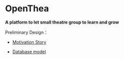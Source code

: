 # OpenThea
**A platform to let small theatre group to learn and grow**

Preliminary Design：
- [Motivation Story](https://lucid.app/lucidchart/828d946a-2960-4126-9948-13f503be8288/edit?viewport_loc=-202%2C-20%2C2027%2C1370%2C0_0&invitationId=inv_30b98982-49f9-44f1-924d-ab9dc3ec892a)

- [Database model](https://lucid.app/lucidchart/828d946a-2960-4126-9948-13f503be8288/edit?viewport_loc=-202%2C-20%2C2027%2C1370%2C0_0&invitationId=inv_30b98982-49f9-44f1-924d-ab9dc3ec892a)



